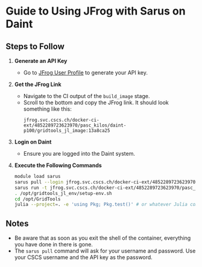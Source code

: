 
# Guide to Using JFrog with Sarus on Daint

## Steps to Follow

1. **Generate an API Key**
   - Go to [JFrog User Profile](https://jfrog.svc.cscs.ch/ui/user_profile) to generate your API key.

2. **Get the JFrog Link**
   - Navigate to the CI output of the `build_image` stage.
   - Scroll to the bottom and copy the JFrog link. It should look something like this:
     ```
     jfrog.svc.cscs.ch/docker-ci-ext/4852289723623970/pasc_kilos/daint-p100/gridtools_jl_image:13a8ca25
     ```

3. **Login on Daint**
   - Ensure you are logged into the Daint system.

4. **Execute the Following Commands**
   ```bash
   module load sarus
   sarus pull --login jfrog.svc.cscs.ch/docker-ci-ext/4852289723623970/pasc_kilos/daint-p100/gridtools_jl_image:13a8ca25
   sarus run -t jfrog.svc.cscs.ch/docker-ci-ext/4852289723623970/pasc_kilos/daint-p100/gridtools_jl_image:13a8ca25 bash -i -l
   . /opt/gridtools_jl_env/setup-env.sh
   cd /opt/GridTools
   julia --project=. -e 'using Pkg; Pkg.test()' # or whatever Julia command you want to run
   ```

## Notes
- Be aware that as soon as you exit the shell of the container, everything you have done in there is gone.
- The `sarus pull` command will ask for your username and password. Use your CSCS username and the API key as the password.